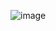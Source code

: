 
![image](https://github.com/MohitMohanty/InformationGatheringTool-By-Mohit/assets/34829264/7733082f-fc0f-44a4-b9b1-214ede2b19c0)
